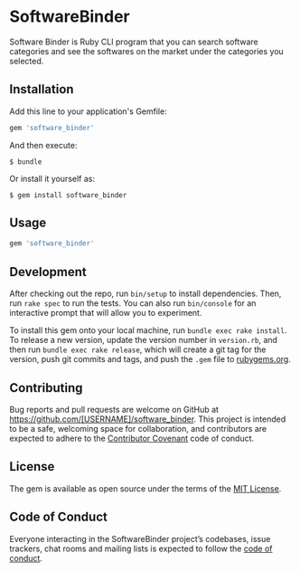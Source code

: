 # SoftwareBinder

Software Binder is Ruby CLI program that you can search software categories and see the softwares on the market under the categories you selected.

## Installation

Add this line to your application's Gemfile:

```ruby
gem 'software_binder'
```

And then execute:

    $ bundle

Or install it yourself as:

    $ gem install software_binder

## Usage

```ruby
gem 'software_binder'
```

## Development

After checking out the repo, run `bin/setup` to install dependencies. Then, run `rake spec` to run the tests. You can also run `bin/console` for an interactive prompt that will allow you to experiment.

To install this gem onto your local machine, run `bundle exec rake install`. To release a new version, update the version number in `version.rb`, and then run `bundle exec rake release`, which will create a git tag for the version, push git commits and tags, and push the `.gem` file to [rubygems.org](https://rubygems.org).

## Contributing

Bug reports and pull requests are welcome on GitHub at https://github.com/[USERNAME]/software_binder. This project is intended to be a safe, welcoming space for collaboration, and contributors are expected to adhere to the [Contributor Covenant](http://contributor-covenant.org) code of conduct.

## License

The gem is available as open source under the terms of the [MIT License](https://opensource.org/licenses/MIT).

## Code of Conduct

Everyone interacting in the SoftwareBinder project’s codebases, issue trackers, chat rooms and mailing lists is expected to follow the [code of conduct](https://github.com/ylhoony/software_binder/blob/master/CODE_OF_CONDUCT.md).
